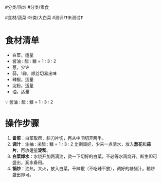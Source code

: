#分类/热炒 #分类/素食 
 
#食材/蔬菜-叶类/大白菜 
#测评/❓未测试❓ 

# 食材清单

- 白菜，适量
- 酱油 : 醋 : 糖 = 1 : 3 : 2
- 葱，少许
- 蒜，1瓣，顺丝切易出味
- 辣椒，适量
- 淀粉，适量
- 油，适量

<aside> 💡 酱油 : 醋 : 糖 = 1 : 3 : 2

</aside>

# 操作步骤

1. **备菜**：白菜取帮，斜刀片切，再从中间切开两半。
2. **调汁**：生抽 : 米醋 : 糖 = 1 : 3 : 2 比例调好，少来一点清水，放入**葱花**和**蒜片**，再放适量**淀粉**。
3. **白菜焯水**：水烧开加两滴油，烫一下切好的白菜。不必等水再烧开，断生即可盛出，沥水备用。
4. **锅炒**：油热，大火，放入白菜，干辣椒（不吃辣不放），调好的糖醋汁。稍炒盛出即可。